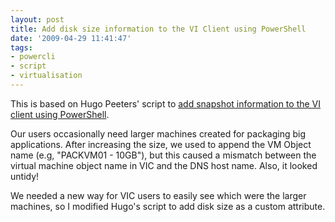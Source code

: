 ```yaml
---
layout: post
title: Add disk size information to the VI Client using PowerShell
date: '2009-04-29 11:41:47'
tags:
- powercli
- script
- virtualisation
---
```



This is based on Hugo Peeters' script to [add snapshot information to the VI client using PowerShell](http://www.peetersonline.nl/index.php/vmware/add-snapshot-information-to-the-vi-client-using-powershell/).

Our users occasionally need larger machines created for packaging big applications.  After increasing the size, we used to append the VM Object name (e.g, "PACKVM01  - 10GB"), but this caused a mismatch between the virtual machine object name in VIC and the DNS host name. Also, it looked untidy!

We needed a new way for VIC users to easily see which were the larger machines, so I modified Hugo's script to add disk size as a custom attribute.

<script src="https://gist.github.com/BenNeise/7215113.js"></script>


